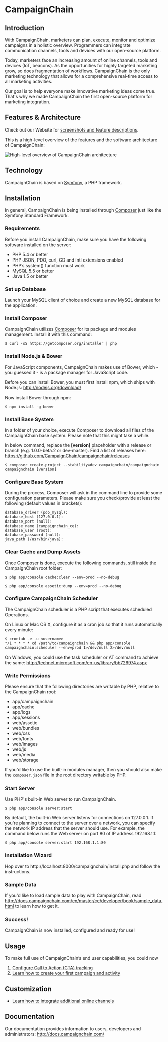 # CampaignChain

## Introduction

With CampaignChain, marketers can plan, execute, monitor and optimize campaigns
in a holistic overview. Programmers can integrate communication channels, tools 
and devices with our open-source platform.

Today, marketers face an increasing amount of online channels, tools and devices 
(IoT, beacons). As the opportunities for highly targeted marketing grow, so 
does fragmentation of workflows. CampaignChain is the only marketing technology 
that allows for a comprehensive real-time access to all marketing activities.

Our goal is to help everyone make innovative marketing ideas come true. That's
why we made CampaignChain the first open-source platform for marketing
integration.

## Features & Architecture

Check out our Website for [screenshots and feature descriptions](http://www.campaignchain.com/features/).

This is a high-level overview of the features and the software architecture of 
CampaignChain:

![High-level overview of CampaignChain architecture](https://github.com/CampaignChain/campaignchain-docs/raw/master/images/architecture_800px.png)

## Technology

CampaignChain is based on [Symfony](http://symfony.com), a PHP framework.

## Installation

In general, CampaignChain is being installed through [Composer](https://getcomposer.org/download/)
just like the Symfony Standard Framework.

### Requirements

Before you install CampaignChain, make sure you have the following software
installed on the server:

* PHP 5.4 or better
* PHP JSON, PDO, curl, GD and intl extensions enabled
* PHP’s system() function must work
* MySQL 5.5 or better
* Java 1.5 or better

### Set up Database

Launch your MySQL client of choice and create a new MySQL database for the
application.

### Install Composer

CampaignChain utilizes [Composer](https://getcomposer.org/download/) for its package and
modules management. Install it with this command:

    $ curl -sS https://getcomposer.org/installer | php

### Install Node.js & Bower

For JavaScript components, CampaignChain makes use of Bower, which - you guessed
it - is a package manager for JavaScript code.

Before you can install Bower, you must first install npm, which ships with
Node.js: http://nodejs.org/download/

Now install Bower through npm:

    $ npm install -g bower

### Install Base System

In a folder of your choice, execute Composer to download all files of the
CampaignChain base system. Please note that this might take a while.

In below command, replace the **[version]** placeholder with a release or branch
(e.g. 1.0.0-beta.2 or dev-master). Find a list of releases here: 
https://github.com/CampaignChain/campaignchain/releases

    $ composer create-project --stability=dev campaignchain/campaignchain campaignchain [version]

### Configure Base System

During the process, Composer will ask in the command line to provide some
configuration parameters. Please make sure you check/provide at least the
following (default values in brackets):

    database_driver (pdo_mysql):
    database_host (127.0.0.1):
    database_port (null):
    database_name (campaignchain_ce):
    database_user (root):
    database_password (null):
    java_path (/usr/bin/java):

### Clear Cache and Dump Assets

Once Composer is done, execute the following commands, still inside the
CampaignChain root folder:

    $ php app/console cache:clear --env=prod --no-debug

    $ php app/console assetic:dump --env=prod --no-debug

### Configure CampaignChain Scheduler

The CampaignChain scheduler is a PHP script that executes scheduled Operations.

On Linux or Mac OS X, configure it as a cron job so that it runs automatically
every minute:

    $ crontab -e -u <username>
    */1 * * * * cd /path/to/campaignchain && php app/console campaignchain:scheduler --env=prod 1>/dev/null 2>/dev/null

On Windows, you could use the task scheduler or AT command to achieve the same:
http://technet.microsoft.com/en-us/library/bb726974.aspx

### Write Permissions

Please ensure that the following directories are writable by PHP, relative to
the CampaignChain root:

* app/campaignchain
* app/cache
* app/logs
* app/sessions
* web/assetic
* web/bundles
* web/css
* web/fonts
* web/images
* web/js
* web/media
* web/storage

If you'd like to use the built-in modules manager, then you should also make
the `composer.json` file in the root directory writable by PHP.

### Start Server

Use PHP's built-in Web server to run CampaignChain.

    $ php app/console server:start

By default, the built-in Web server listens for connections on 127.0.0.1. If
you're planning to connect to the server over a network, you can specify the
network IP address that the server should use. For example, the command below
runs the Web server on port 80 of IP address 192.168.1.1:

    $ php app/console server:start 192.168.1.1:80
    
### Installation Wizard

Hop over to http://localhost:8000/campaignchain/install.php and follow the
instructions.

### Sample Data

If you'd like to load sample data to play with CampaignChain, read
http://docs.campaignchain.com/en/master/ce/developer/book/sample_data.html to
learn how to get it.

### Success!

CampaignChain is now installed, configured and ready for use!

## Usage

To make full use of CampaignChain’s end user capabilities, you could now

1. [Configure Call to Action (CTA) tracking](http://docs.campaignchain.com/en/master/ce/administrator/configuration/cta.html)
2. [Learn how to create your first campaign and activity](http://docs.campaignchain.com/en/master/user/get_started.html)

## Customization

* [Learn how to integrate additional online channels](http://doc.campaignchain.com/en/master/ce/developer/cookbook/connect_a_new_online_channel.html)

## Documentation

Our documentation provides information to users, developers and administrators: http://docs.campaignchain.com/